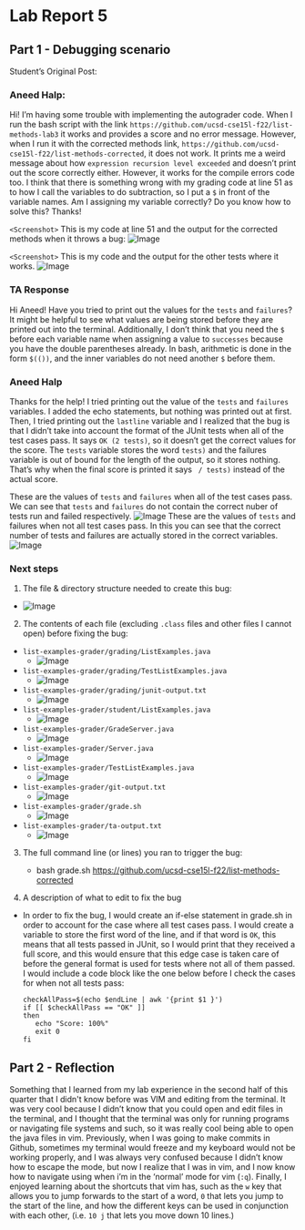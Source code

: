 # Lab Report 5 

## Part 1 - Debugging scenario 

Student’s Original Post:
 ### Aneed Halp: 
Hi! I’m having some trouble with implementing the autograder code. 
When I run the bash script with the link `https://github.com/ucsd-cse15l-f22/list-methods-lab3` 
it works and provides a score and no error message. However, when I run it with the corrected methods link, 
`https://github.com/ucsd-cse15l-f22/list-methods-corrected`, it does not work. It prints me a weird message about how 
`expression recursion level exceeded` and doesn’t print out the score correctly either. However, it works for the compile 
errors code too. I think that there is something wrong with my grading code at line 51 as to how I call the variables to 
do subtraction, so I put a `$` in front of the variable names. Am I assigning my variable correctly? Do you know how to 
solve this? 
Thanks!

`<Screenshot>` This is my code at line 51 and the output for the corrected methods when it throws a bug: ![Image](step_1_student_list_correct_bug.png)

`<Screenshot>` This is my code and the output for the other tests where it works. ![Image](step_1_student_subtle_bug.png)

### TA Response 
Hi Aneed! 
Have you tried to print out the values for the `tests` and `failures`? It might be helpful to see what 
values are being stored before they are printed out into the terminal. Additionally, I don’t think that 
you need the `$` before each variable name when assigning a value to `successes` because you have the 
double parentheses already. In bash, arithmetic is done in the form `$(())`, and the inner variables do 
not need another `$` before them.

### Aneed Halp
Thanks for the help! I tried printing out the value of the `tests` and `failures` variables. I added the echo statements, 
but nothing was printed out at first. Then, I tried printing out the `lastline` variable and I realized that the bug is 
that I didn’t take into account the format of the JUnit tests when all of the test cases pass. It says `OK (2 tests)`, 
so it doesn’t get the correct values for the score. The `tests` variable stores the word `tests)` and the failures variable is out of bound for the length of the output, so it stores nothing. That’s why when the final score is printed it says ` / tests)` instead of the actual score.

<Screenshot> These are the values of `tests` and `failures` when all of the test cases pass. We can see that `tests` and `failures` do not contain the correct nuber of tests run and failed respectively.
![Image](student-finds-bug.png)
<Screenshot> These are the values of `tests` and failures when not all test cases pass. In this you can see that the correct number of tests and failures are actually stored in the correct variables. 
![Image](student-finds-bug2.png)

### Next steps 
1. The file & directory structure needed to create this bug:
  * ![Image](directory-structure-bug.png)
2. The contents of each file (excluding `.class` files and other files I cannot open) before fixing the bug:
 * `list-examples-grader/grading/ListExamples.java`
    *  ![Image](student-list-examples-java.png) 
 *  `list-examples-grader/grading/TestListExamples.java`
     *  ![Image](student-test-list-examples-java.png)
 * `list-examples-grader/grading/junit-output.txt`
     * ![Image](student-junit-output-txt.png)
 * `list-examples-grader/student/ListExamples.java`
     * ![Image](student-student-list-examples.png)
 * `list-examples-grader/GradeServer.java`
     * ![Image](main-grade-server.png)
 * `list-examples-grader/Server.java`
     * ![Image](main-server.png)
 * `list-examples-grader/TestListExamples.java`
     * ![Image](main-test-list-examples.png)
 * `list-examples-grader/git-output.txt`
     * ![Image](git-output.png)
 * `list-examples-grader/grade.sh`
     * ![Image](grade-sh.png)
 * `list-examples-grader/ta-output.txt`
     * ![Image](ta-output.png)
   
3. The full command line (or lines) you ran to trigger the bug:
   * bash grade.sh https://github.com/ucsd-cse15l-f22/list-methods-corrected
   
4. A description of what to edit to fix the bug
* In order to fix the bug, I would create an if-else statement in grade.sh in order to account for the case where all test cases pass. I would create a variable to store the first word of the line, and if that word is `OK`, this means that all tests passed in JUnit, so I would print that they received a full score, and this would ensure that this edge case is taken care of before the general format is used for tests where not all of them passed. I would include a code block like the one below before I check the cases for when not all tests pass:
   ```
   checkAllPass=$(echo $endLine | awk '{print $1 }')
   if [[ $checkAllPass == "OK" ]]
   then
      echo "Score: 100%"
      exit 0
   fi
  ```

## Part 2 - Reflection
Something that I learned from my lab experience in the second half of this quarter that I didn't know before was VIM and editing from the terminal. It was very cool because I didn’t know that you could open and edit files in the terminal, and I thought that the terminal was only for running programs or navigating file systems and such, so it was really cool being able to open the java files in vim. Previously, when I was going to make commits in Github, sometimes my terminal would freeze and my keyboard would not be working properly, and I was always very confused because I didn’t know how to escape the mode, but now I realize that I was in vim, and I now know how to navigate using when i’m in the ‘normal’ mode for vim (`:q`). Finally, I enjoyed learning about the shortcuts that vim has, such as the `w` key that allows you to jump forwards to the start of a word, `0` that lets you jump to the start of the line, and how the different keys can be used in conjunction with each other, (i.e. `10 j` that lets you move down 10 lines.)







